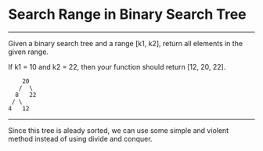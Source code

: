 # Search Range in Binary Search Tree
---

Given a binary search tree and a range [k1, k2], return all elements in the given range.

If k1 = 10 and k2 = 22, then your function should return [12, 20, 22].
```
    20
   /  \
  8   22
 / \
4   12
```
---
Since this tree is aleady sorted, we can use some simple and violent method instead of using divide and conquer.